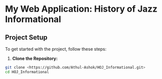 # My Web Application: History of Jazz Informational
## Project Setup
To get started with the project, follow
these steps:
1. **Clone the Repository:**
 ```sh
 git clone <https://github.com/Athul-Ashok/HOJ_Informational.git>
 cd HOJ_Informational
 ``` 